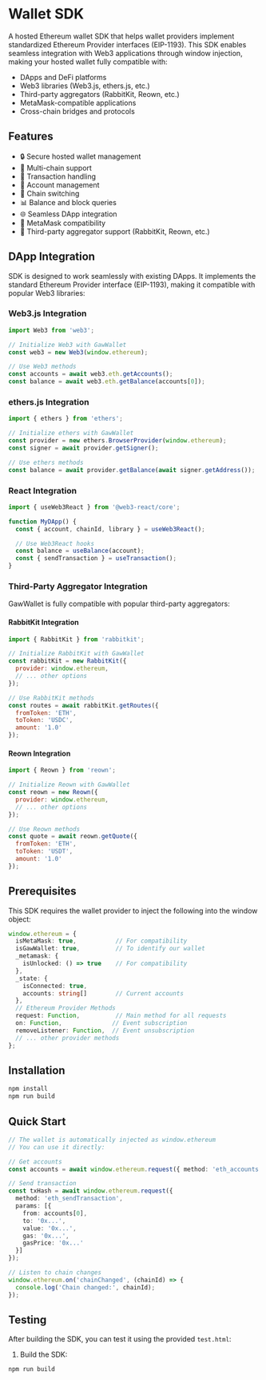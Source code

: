 # Wallet SDK

A hosted Ethereum wallet SDK that helps wallet providers implement standardized Ethereum Provider interfaces (EIP-1193). This SDK enables seamless integration with Web3 applications through window injection, making your hosted wallet fully compatible with:

- DApps and DeFi platforms
- Web3 libraries (Web3.js, ethers.js, etc.)
- Third-party aggregators (RabbitKit, Reown, etc.)
- MetaMask-compatible applications
- Cross-chain bridges and protocols

## Features

- 🔒 Secure hosted wallet management
- 🔗 Multi-chain support
- 📝 Transaction handling
- 💼 Account management
- 🔄 Chain switching
- 📊 Balance and block queries
- 🌐 Seamless DApp integration
- 🔌 MetaMask compatibility
- 🤝 Third-party aggregator support (RabbitKit, Reown, etc.)

## DApp Integration

SDK is designed to work seamlessly with existing DApps. It implements the standard Ethereum Provider interface (EIP-1193), making it compatible with popular Web3 libraries:

### Web3.js Integration

```javascript
import Web3 from 'web3';

// Initialize Web3 with GawWallet
const web3 = new Web3(window.ethereum);

// Use Web3 methods
const accounts = await web3.eth.getAccounts();
const balance = await web3.eth.getBalance(accounts[0]);
```

### ethers.js Integration

```javascript
import { ethers } from 'ethers';

// Initialize ethers with GawWallet
const provider = new ethers.BrowserProvider(window.ethereum);
const signer = await provider.getSigner();

// Use ethers methods
const balance = await provider.getBalance(await signer.getAddress());
```

### React Integration

```javascript
import { useWeb3React } from '@web3-react/core';

function MyDApp() {
  const { account, chainId, library } = useWeb3React();

  // Use Web3React hooks
  const balance = useBalance(account);
  const { sendTransaction } = useTransaction();
}
```

### Third-Party Aggregator Integration

GawWallet is fully compatible with popular third-party aggregators:

#### RabbitKit Integration

```javascript
import { RabbitKit } from 'rabbitkit';

// Initialize RabbitKit with GawWallet
const rabbitKit = new RabbitKit({
  provider: window.ethereum,
  // ... other options
});

// Use RabbitKit methods
const routes = await rabbitKit.getRoutes({
  fromToken: 'ETH',
  toToken: 'USDC',
  amount: '1.0'
});
```

#### Reown Integration

```javascript
import { Reown } from 'reown';

// Initialize Reown with GawWallet
const reown = new Reown({
  provider: window.ethereum,
  // ... other options
});

// Use Reown methods
const quote = await reown.getQuote({
  fromToken: 'ETH',
  toToken: 'USDT',
  amount: '1.0'
});
```

## Prerequisites

This SDK requires the wallet provider to inject the following into the window object:

```typescript
window.ethereum = {
  isMetaMask: true,           // For compatibility
  isGawWallet: true,          // To identify our wallet
  _metamask: {
    isUnlocked: () => true    // For compatibility
  },
  _state: {
    isConnected: true,
    accounts: string[]        // Current accounts
  },
  // Ethereum Provider Methods
  request: Function,          // Main method for all requests
  on: Function,              // Event subscription
  removeListener: Function,  // Event unsubscription
  // ... other provider methods
};
```

## Installation

```bash
npm install
npm run build
```

## Quick Start

```typescript
// The wallet is automatically injected as window.ethereum
// You can use it directly:

// Get accounts
const accounts = await window.ethereum.request({ method: 'eth_accounts' });

// Send transaction
const txHash = await window.ethereum.request({
  method: 'eth_sendTransaction',
  params: [{
    from: accounts[0],
    to: '0x...',
    value: '0x...',
    gas: '0x...',
    gasPrice: '0x...'
  }]
});

// Listen to chain changes
window.ethereum.on('chainChanged', (chainId) => {
  console.log('Chain changed:', chainId);
});
```

## Testing

After building the SDK, you can test it using the provided `test.html`:

1. Build the SDK:
```bash
npm run build
```